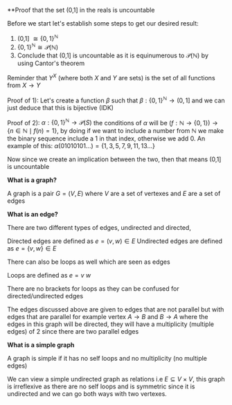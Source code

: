 
**Proof that the set (0,1] in the reals is uncountable

Before we start let's establish some steps to get our desired result:

1) (0,1] $\cong \{0,1\}^{\mathbb{N}}$ 
2) $\{0,1\}^{\mathbb{N}} \cong \mathcal{P}(\mathbb{N})$ 
3) Conclude that (0,1] is uncountable as it is equinumerous to $\mathcal{P}(\mathbb{N})$ by using Cantor's theorem

Reminder that $Y^{X}$ (where both $X$ and $Y$ are sets) is the set of all functions from $X \rightarrow Y$

Proof of 1): Let's create a function $\beta$ such that $\beta: \{0,1\}^{\mathbb{N}} \rightarrow (0,1]$ and we can just deduce that this is bijective (IDK)

Proof of 2): $\alpha : \{0,1\}^{\mathbb{N}} \rightarrow \mathcal{P}(S)$ the conditions of $\alpha$ will be $(f : \mathbb{N} \rightarrow \{0,1\}) \rightarrow \{n \in \mathbb{N} \mid f(n) = 1\}$, by doing if we want to include a number from $\mathbb{N}$ we make the binary sequence include a 1 in that index, otherwise we add 0. An example of this: $\alpha(01010101...) = \{1,3,5,7,9,11,13...\}$  

Now since we create an implication between the two, then that means (0,1] is uncountable

**What is a graph?**

A graph is a pair $G = (V,E)$ where $V$ are a set of vertexes and $E$ are a set of edges 

**What is an edge?** 

There are two different types of edges, undirected and directed,

Directed edges are defined as $e = (v,w) \in E$ 
Undirected edges are defined as $e = \{v,w\} \in E$

There can also be loops as well which are seen as edges

Loops are defined as $e = v$ $w$

There are no brackets for loops as they can be confused for directed/undirected edges

The edges discussed above are given to edges that are not parallel but with edges that are parallel for example vertex $A \rightarrow B$ and $B \rightarrow A$ where the edges in this graph will be directed, they will have a multiplicity (multiple edges) of $2$ since there are two parallel edges

**What is a simple graph**

A graph is simple if it has no self loops and no multiplicity (no multiple edges) 

We can view a simple undirected graph as relations i.e $E \subseteq V \times V$, this graph is irreflexive as there are no self loops and is symmetric since it is undirected and we can go both ways with two vertexes.


